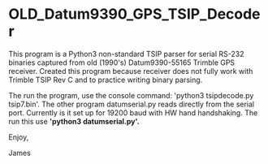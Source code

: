 # OLD_Datum9390_GPS_TSIP_Decoder
This program is a Python3 non-standard TSIP parser for serial RS-232 binaries captured from old (1990's) Datum9390-55165 Trimble GPS receiver.
Created this program because receiver does not fully work with Trimble TSIP Rev C and to practice writing binary parsing.

The run the program, use the console command: 'python3 tsipdecode.py tsip7.bin'.
The other program datumserial.py reads directly from the serial port. Currently is it set up for 19200 baud with HW hand handshaking. 
The run this use <b>'python3 datumserial.py'.</b> 


Enjoy,

James 
